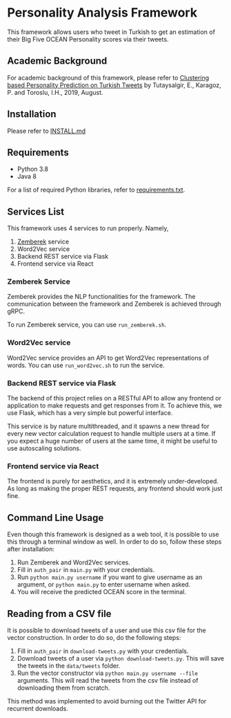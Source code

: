 # Personality Analysis Framework 

This framework allows users who tweet in Turkish to get an estimation of their Big Five OCEAN Personality scores via their tweets.  

## Academic Background

For academic background of this framework, please refer to [Clustering based Personality Prediction on Turkish Tweets](https://ieeexplore.ieee.org/abstract/document/9073214) by Tutaysalgir, E., Karagoz, P. and Toroslu, I.H., 2019, August. 

## Installation

Please refer to [INSTALL.md](INSTALL.md)

## Requirements

* Python 3.8
* Java 8


For a list of required Python libraries, refer to [requirements.txt](requirements.txt).


## Services List

This framework uses 4 services to run properly. Namely,

1. [Zemberek](https://github.com/ahmetaa/zemberek-nlp) service
2. Word2Vec service
3. Backend REST service via Flask
4. Frontend service via React

### Zemberek Service

Zemberek provides the NLP functionalities for the framework. The communication between the framework and Zemberek is achieved through gRPC. 

To run Zemberek service, you can use ```run_zemberek.sh```.


### Word2Vec service

Word2Vec service provides an API to get Word2Vec representations of words. You can use ```run_word2vec.sh``` to run the service.

### Backend REST service via Flask

The backend of this project relies on a RESTful API to allow any frontend or application to make requests and get responses from it. To achieve this, we use Flask, which has a very simple but powerful interface. 

This service is by nature multithreaded, and it spawns a new thread for every new vector calculation request to handle multiple users at a time. If you expect a huge number of users at the same time, it might be useful to use autoscaling solutions.

### Frontend service via React

The frontend is purely for aesthetics, and it is extremely under-developed. As long as making the proper REST requests, any frontend should work just fine.


## Command Line Usage

Even though this framework is designed as a web tool, it is possible to use this through a terminal window as well. In order to do so, follow these steps after installation:

1. Run Zemberek and Word2Vec services.
2. Fill in ```auth_pair``` in ```main.py``` with your credentials.
3. Run ```python main.py username``` if you want to give username as an argument, or ```python main.py``` to enter username when asked.
4. You will receive the predicted OCEAN score in the terminal.

## Reading from a CSV file

It is possible to download tweets of a user and use this csv file for the vector construction. In order to do so, do the following steps:
1. Fill in ```auth_pair``` in ```download-tweets.py``` with your credentials.
2. Download tweets of a user via ```python download-tweets.py```. This will save the tweets in the ```data/tweets``` folder.
3. Run the vector constructor via ```python main.py username --file``` arguments. This will read the tweets from the csv file instead of downloading them from scratch. 

This method was implemented to avoid burning out the Twitter API for recurrent downloads.
